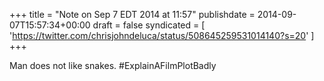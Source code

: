+++
title = "Note on Sep 7 EDT 2014 at 11:57"
publishdate = 2014-09-07T15:57:34+00:00
draft = false
syndicated = [ 'https://twitter.com/chrisjohndeluca/status/508645259531014140?s=20' ]
+++

Man does not like snakes.  #ExplainAFilmPlotBadly
